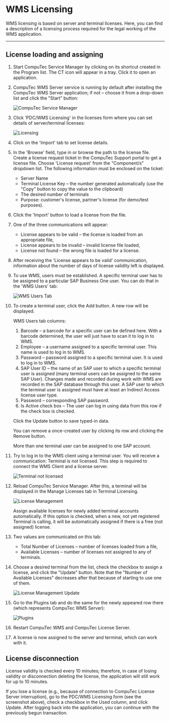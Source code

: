 # WMS Licensing

WMS licensing is based on server and terminal licenses. Here, you can find a description of a licensing process required for the legal working of the WMS application.

---

## License loading and assigning

1. Start CompuTec Service Manager by clicking on its shortcut created in the Program list. The CT icon will appear in a tray. Click it to open an application.
2. CompuTec WMS Server service is running by default after installing the CompuTec WMS Server application; if not – choose it from a drop-down list and click the "Start" button:

    ![CompuTec Service Manager](./media/computec-service-manager.png)

3. Click 'PDC/WMS Licensing' in the licenses form where you can set details of server/terminal licenses:

    ![Licensing](./media/computec-service-manager-licensing.png)

4. Click on the 'Import' tab to set license details.

5. In the 'Browse' field, type in or browse the path to the license file. Create a license request ticket in the CompuTec Support portal to get a license file. Choose 'License request' from the "Component/s" dropdown list. The following information must be enclosed on the ticket:

    - Server Name
    - Terminal License Key – the number generated automatically (use the "Copy" button to copy the value to the clipboard)
    - The desired number of terminals
    - Purpose: customer's license, partner's license (for demo/test purposes).

6. Click the 'Import' button to load a license from the file.

7. One of the three communications will appear:

    - License appears to be valid – the license is loaded from an appropriate file,
    - License appears to be invalid – invalid license file loaded,
    - License not found – the wrong file is loaded for a license.

8. After receiving the 'License appears to be valid' communication, information about the number of days of license validity left is displayed.

9. To use WMS, users must be established. A specific terminal user has to be assigned to a particular SAP Business One user. You can do that in the 'WMS Users' tab:

    ![WMS Users Tab](./media/wms-users-tab.png)

10. To create a terminal user, click the Add button. A new row will be displayed.

    WMS Users tab columns:

      1. Barcode – a barcode for a specific user can be defined here. With a barcode determined, the user will just have to scan it to log in to WMS.
      2. Employee – a username assigned to a specific terminal user. This name is used to log in to WMS.
      3. Password – password assigned to a specific terminal user. It is used to log in to WMS.
      4. SAP User ID – the name of an SAP user to which a specific terminal user is assigned (many terminal users can be assigned to the same SAP User). Changes made and recorded during work with WMS are recorded in the SAP database through this user. A SAP user to which the terminal user is assigned must have at least an Indirect Access license user type.
      5. Password – corresponding SAP password.
      6. Is Active check box – The user can log in using data from this row if the check box is checked.

    Click the Update button to save typed-in data.

    You can remove a once-created user by clicking its row and clicking the Remove button.

    More than one terminal user can be assigned to one SAP account.

11. Try to log in to the WMS client using a terminal user. You will receive a communication: Terminal is not licensed. This step is required to connect the WMS Client and a license server.

    ![Terminal not licensed](./media/terminal-not-licensed.png)

12. Reload CompuTec Service Manager. After this, a terminal will be displayed in the Manage Licenses tab in Terminal Licensing.

    ![License Management](./media/license-management.png)

    Assign available licenses for newly added terminal accounts automatically. If this option is checked, when a new, not yet registered Terminal is calling, it will be automatically assigned if there is a free (not assigned) license.

13. Two values are communicated on this tab:

    - Total Number of Licenses – number of licenses loaded from a file,
    - Available Licenses – number of licenses not assigned to any of terminals.

14. Choose a desired terminal from the list, check the checkbox to assign a license, and click the "Update" button. Note that the "Number of Available Licenses" decreases after that because of starting to use one of them.

    ![License Management Update](./media/license-management-update.png)

15. Go to the Plugins tab and do the same for the newly appeared row there (which represents CompuTec WMS Server):

    ![Plugins](./media/plugins-list.png)

16. Restart CompuTec WMS and CompuTec License Server.

17. A license is now assigned to the server and terminal, which can work with it.

## License disconnection

License validity is checked every 10 minutes; therefore, in case of losing validity or disconnection deleting the license, the application will still work for up to 10 minutes.

If you lose a license (e.g., because of connection to CompuTec License Server interruption), go to the PDC/WMS Licensing form (see the screenshot above), check a checkbox in the Used column, and click Update. After logging back into the application, you can continue with the previously begun transaction.

